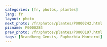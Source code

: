 ```yaml
---
categories: [fr, photos, plantes]
lang: fr
layout: photo
next_photo: /fr/photos/plantes/P0000242.html
picname: P0000284
prev_photo: /fr/photos/plantes/P0000197.html
tags: [Brandberg Gensis, Euphorbia Monteroi]
---
```

